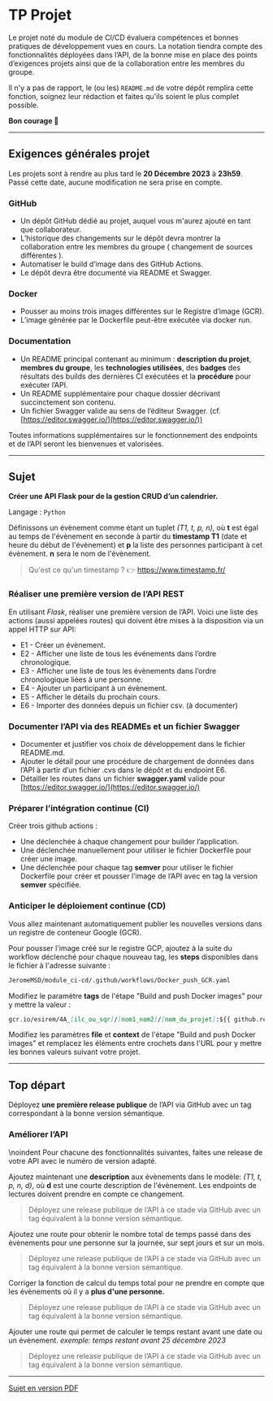 # TP Projet

Le projet noté du module de CI/CD évaluera compétences et bonnes pratiques de développement vues en cours. La notation tiendra compte des fonctionnalités déployées dans l’API, de la bonne mise en place des points d’exigences projets ainsi que de la collaboration entre les membres du groupe.

Il n'y a pas de rapport, le (ou les) `README.md`  de votre dépôt remplira cette fonction, soignez leur rédaction et faites qu'ils soient le plus complet possible.

**Bon courage 🚀**

___

## Exigences générales projet

Les projets sont à rendre au plus tard le **20 Décembre 2023** à **23h59**.
Passé cette date, aucune modification ne sera prise en compte.

### GitHub

* Un dépôt GitHub dédié au projet, auquel vous m'aurez ajouté en tant que collaborateur.
* L’historique des changements sur le dépôt devra montrer la collaboration entre les membres du groupe ( changement de sources différentes ).
* Automatiser le build d’image dans des GitHub Actions.
* Le dépôt devra être documenté via README et Swagger.

### Docker

* Pousser au moins trois images différentes sur le Registre d’image (GCR).
* L’image générée par le Dockerfile peut-être exécutée via docker run.

### Documentation

* Un README principal contenant au minimum : **description du projet**, **membres du groupe**, les **technologies utilisées**, des **badges** des résultats des builds des dernières CI exécutées et la **procédure** pour exécuter l’API.
* Un README supplémentaire pour chaque dossier décrivant succinctement son contenu.
* Un fichier Swagger valide au sens de l’éditeur Swagger.  (cf. [https://editor.swagger.io/](https://editor.swagger.io/))

Toutes informations supplémentaires sur le fonctionnement des endpoints et de l’API seront les bienvenues et valorisées.

___

## Sujet

**Créer une API Flask pour de la gestion CRUD d’un calendrier.**

Langage : `Python`

Définissons un évènement comme étant un tuplet *(T1, t, p, n)*, où **t** est égal au temps de l'évènement en seconde à partir du **timestamp T1** (date et heure du début de l'évènement) et **p** la liste des personnes participant à cet évènement. **n** sera le nom de l'évènement.

> Qu'est ce qu'un timestamp ? 👉 https://www.timestamp.fr/

### Réaliser une première version de l’API REST

En utilisant *Flask*, réaliser une première version de l’API.
Voici une liste des actions (aussi appelées routes) qui doivent être mises à la disposition via un appel HTTP sur API:

* E1 - Créer un évènement.
* E2 - Afficher une liste de tous les événements dans l’ordre chronologique.
* E3 - Afficher une liste de tous les évènements dans l’ordre chronologique liées à une personne.
* E4 - Ajouter un participant à un évènement.
* E5 - Afficher le détails du prochain cours.
* E6 - Importer des données depuis un fichier csv. (à documenter)

### Documenter l’API via des READMEs et un fichier Swagger

* Documenter et justifier vos choix de développement dans le fichier README.md.
* Ajouter le détail pour une procédure de chargement de données dans l’API à partir d’un fichier .cvs dans le dépôt et du endpoint E6.
* Détailler les routes dans un fichier **swagger.yaml** valide pour [https://editor.swagger.io/](https://editor.swagger.io/)

### Préparer l’intégration continue (CI)

Créer trois github actions :

* Une déclenchée à chaque changement pour builder l’application.
* Une déclenchée manuellement pour utiliser le fichier Dockerfile pour créer une image.
* Une déclenchée pour chaque tag **semver** pour utiliser le fichier Dockerfile pour créer et pousser l’image de l’API avec en tag la version **semver** spécifiée.

### Anticiper le déploiement continue (CD)

Vous allez maintenant automatiquement publier les nouvelles versions dans un registre de conteneur Google (GCR).

Pour pousser l'image créé sur le registre GCP, ajoutez à la suite du workflow déclenché pour chaque nouveau tag, les **steps** disponibles dans le fichier à l'adresse suivante :

```md
JeromeMSD/module_ci-cd/.github/workflows/Docker_push_GCR.yaml
```

Modifiez le paramètre **tags** de l'étape "Build and push Docker images" pour y mettre la valeur :

```md
gcr.io/esirem/4A_[ilc_ou_sqr]/[nom1_nom2]/[nom_du_projet]:${{ github.ref_name }}
```

Modifiez les paramètres **file** et **context** de l'étape "Build and push Docker images" et remplacez les éléments entre crochets dans l'URL pour y mettre les bonnes valeurs suivant votre projet.

___

## Top départ

Déployez **une première release publique** de l’API via GitHub avec un tag correspondant à la bonne version sémantique.

### Améliorer l’API

\noindent Pour chacune des fonctionnalités suivantes, faites une release de votre API avec le numéro de version adapté.

Ajoutez maintenant une **description** aux évènements dans le modèle: *(T1, t, p, n, d)*, où **d** est une courte description de l'évènement. Les endpoints de lectures doivent prendre en compte ce changement.

> Déployez une release publique de l’API à ce stade via GitHub avec un tag équivalent à la bonne version sémantique.

Ajoutez une route pour obtenir le nombre total de temps passé dans des évènements pour une personne sur la journée, sur sept jours et sur un mois.

> Déployez une release publique de l’API à ce stade via GitHub avec un tag équivalent à la bonne version sémantique.

Corriger la fonction de calcul du temps total pour ne prendre en compte que les évènements où il y a **plus d'une personne.**

> Déployez une release publique de l’API à ce stade via GitHub avec un tag équivalent à la bonne version sémantique.

Ajouter une route qui permet de calculer le temps restant avant une date ou un évènement.
*exemple: temps restant avant 25 décembre 2023*

> Déployez une release publique de l’API à ce stade via GitHub avec un tag équivalent à la bonne version sémantique.

___

[Sujet en version PDF](./CI-CD_4A_Projet_2023.pdf)
